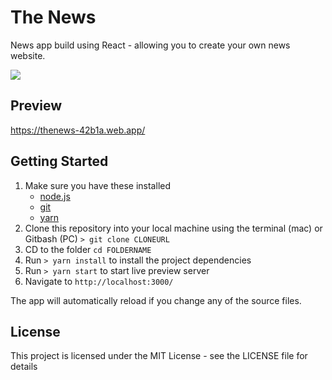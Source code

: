 # The News
News app build using React - allowing you to create your own news website.

<img src="https://rifatcholakov.com/wp-content/uploads/2020/08/Screenshot-53.png" />

## Preview

https://thenews-42b1a.web.app/

## Getting Started
1. Make sure you have these installed
	- [node.js](http://nodejs.org/)
	- [git](http://git-scm.com/)
    - [yarn](https://yarnpkg.com/)
2. Clone this repository into your local machine using the terminal (mac) or Gitbash (PC) `> git clone CLONEURL`
3. CD to the folder `cd FOLDERNAME`
4. Run `> yarn install` to install the project dependencies
5. Run `> yarn start` to start live preview server
6. Navigate to `http://localhost:3000/`

The app will automatically reload if you change any of the source files.

## License
This project is licensed under the MIT License - see the LICENSE file for details
